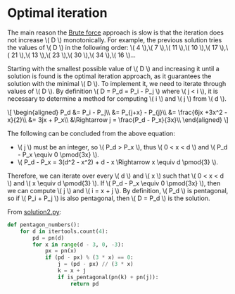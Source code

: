 # Optimal iteration

The main reason the [Brute force](./solution1.md) approach is slow is that the iteration does not increase \\( D \\) monotonically.
For example, the previous solution tries the values of \\( D \\) in the following order: \\( 4 \\),\\( 7 \\),\\( 11 \\),\\( 10 \\),\\( 17 \\),\\( 21 \\),\\( 13 \\),\\( 23 \\),\\( 30 \\),\\( 34 \\),\\( 16 \\)...

Starting with the smallest possible value of \\( D \\) and increasing it until a solution is found is the optimal iteration approach, as it guarantees the solution with the minimal \\( D \\).
To implement it, we need to iterate through values of \\( D \\).
By definition \\( D = P_d = P_i - P_j \\) where \\( j < i \\), it is necessary to determine a method for computing \\( i \\) and \\( j \\) from \\( d \\).

\\[
\begin{aligned}
P_d &= P_i - P_j\\\\
&= P_{j+x} - P_{j}\\\\
&= \frac{6jx +3x^2 - x}{2}\\\\
&= 3jx + P_x\\\\
&\Rightarrow j = \frac{P_d - P_x}{3x}\\\\
\\end{aligned}
\\]

The following can be concluded from the above equation:

- \\( j \\) must be an integer, so \\( P_d > P_x \\), thus \\( 0 < x < d \\) and \\( P_d - P_x \equiv 0 \pmod{3x} \\).
- \\( P_d - P_x = 3(d^2 - x^2) + d - x \Rightarrow x \equiv d \pmod{3} \\).

Therefore, we can iterate over every \\( d \\) and \\( x \\) such that \\( 0 < x < d \\) and \\( x \equiv d \pmod{3} \\).
If \\( P_d - P_x \equiv 0 \pmod{3x} \\), then we can compute \\( j \\) and \\( i = x + j \\).
By definition, \\( P_d \\) is pentagonal, so if \\( P_i + P_j \\) is also pentagonal, then \\( D = P_d \\) is the solution.

From [solution2.py](https://github.com/TurtleSmoke/Project-Euler/blob/main/problems/problem_0044/solution2.py):

```python
def pentagon_numbers():
    for d in itertools.count(4):
        pd = pn(d)
        for x in range(d - 3, 0, -3):
            px = pn(x)
            if (pd - px) % (3 * x) == 0:
                j = (pd - px) // (3 * x)
                k = x + j
                if is_pentagonal(pn(k) + pn(j)):
                    return pd
```


